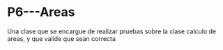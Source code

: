 # P6---Areas
Una clase que se encargue de realizar pruebas sobre la clase calculo de areas, y que valide que sean correcta
